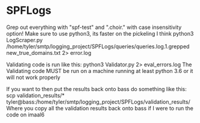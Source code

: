 # SPFLogs

Grep out everything with "spf-test" and ".choir." with case insensitivity option!
Make sure to use python3, its faster on the pickeling I think
python3 LogScraper.py /home/tyler/smtp/logging_project/SPFLogs/queries/queries.log.1.grepped new_true_domains.txt 2> error.log

Validating code is run like this: python3 Validator.py 2> eval_errors.log
The Validating code MUST be run on a machine running at least python 3.6 or it will not work properly

If you want to then put the results back onto bass do something like this: 
scp validation_results/* tyler@bass:/home/tyler/smtp/logging_project/SPFLogs/validation_results/
Where you copy all the validation results back onto bass if I were to run the code on imaal6
